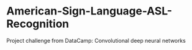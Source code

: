 # American-Sign-Language-ASL-Recognition
Project challenge from DataCamp: Convolutional deep neural networks
